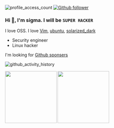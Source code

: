 ![profile_access_count](https://komarev.com/ghpvc/?username=RyosukeDTomita)
[![Github follower](https://img.shields.io/github/followers/RyosukeDTomita?label=Follow&style=social)](https://github.com/RyosukeDTomita)

### Hi 👋, I'm sigma. I will be `SUPER HACKER`
I love OSS. I love [Vim](https://www.vim.org/), [ubuntu](https://ubuntu.com/), [solarized_dark](https://ethanschoonover.com/solarized/)

* Security engineer
* Linux hacker

I'm looking for [Github sponsers](https://github.com/sponsors/RyosukeDTomita/)


![github_activity_history](https://github-profile-summary-cards.vercel.app/api/cards/profile-details?username=RyosukeDTomita&theme=solarized_dark)

<p>
<a href="https://github.com/RyosukeDTomita">
  <img align="left" height="170px" src="https://github-readme-stats.vercel.app/api?username=RyosukeDTomita&count_private=true&show_icons=true&theme=cobalt" />
</a>
<a href="https://github.com/RyosukeDTomita">
  <img align="left" height="170px" src="https://github-readme-stats.vercel.app/api/top-langs/?username=RyosukeDTomita&exlude_repo=memo,memo_archive20230212,memo_archive2022_03,article,WIP,news,Self-introduction,&hide=html&layout=compact&theme=cobalt" />
</a>
</p>



<!--
**RyosukeDTomita/RyosukeDTomita** is a ✨ _special_ ✨ repository because its `README.md` (this file) appears on your GitHub profile.

Reference -> https://jackswim3411.hatenablog.com/entry/2021/09/18/205206
-->
